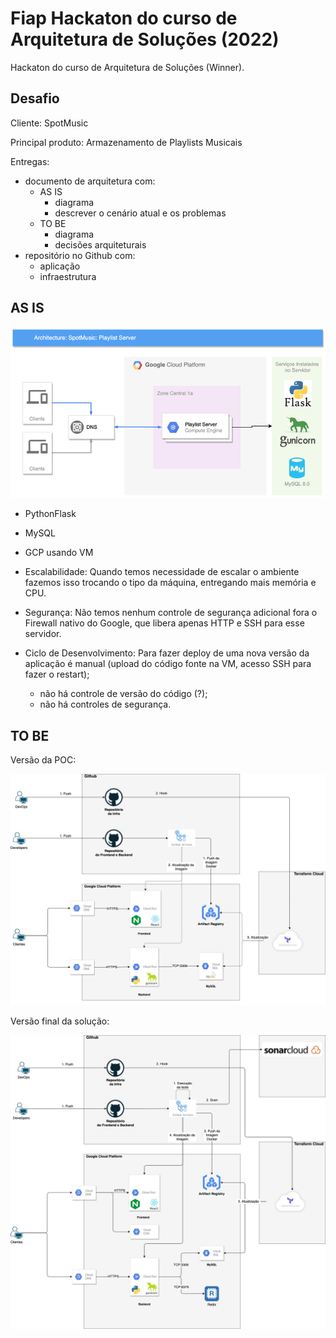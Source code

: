 # Fiap Hackaton do curso de Arquitetura de Soluções (2022)

Hackaton do curso de Arquitetura de Soluções (Winner).

## Desafio

Cliente: SpotMusic

Principal produto: Armazenamento de Playlists Musicais

Entregas:

- documento de arquitetura com:
  - AS IS
    - diagrama
    - descrever o cenário atual e os problemas
  - TO BE
    - diagrama
    - decisões arquiteturais
- repositório no Github com:
  - aplicação
  - infraestrutura

## AS IS

![](img/spotmusic-as-is.png)

- PythonFlask
- MySQL
- GCP usando VM

- Escalabilidade: Quando temos necessidade de escalar o ambiente fazemos isso trocando o tipo da máquina, entregando mais memória e CPU.
- Segurança: Não temos nenhum controle de segurança adicional fora o Firewall nativo do Google, que libera apenas HTTP e SSH para esse servidor.
- Ciclo de Desenvolvimento: Para fazer deploy de uma nova versão da aplicação é manual (upload do código fonte na VM, acesso SSH para fazer o restart);
  - não há controle de versão do código (?);
  - não há controles de segurança.

## TO BE

Versão da POC:

![](img/Hackaton%20-%20To%20Be-POC.jpg)

Versão final da solução:

![](img/Hackaton%20-%20To%20Be-SOLUCAO.jpg)
